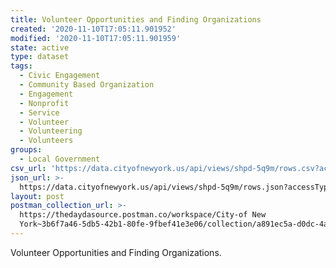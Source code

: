 ```yaml
---
title: Volunteer Opportunities and Finding Organizations
created: '2020-11-10T17:05:11.901952'
modified: '2020-11-10T17:05:11.901959'
state: active
type: dataset
tags:
  - Civic Engagement
  - Community Based Organization
  - Engagement
  - Nonprofit
  - Service
  - Volunteer
  - Volunteering
  - Volunteers
groups:
  - Local Government
csv_url: 'https://data.cityofnewyork.us/api/views/shpd-5q9m/rows.csv?accessType=DOWNLOAD'
json_url: >-
  https://data.cityofnewyork.us/api/views/shpd-5q9m/rows.json?accessType=DOWNLOAD
layout: post
postman_collection_url: >-
  https://thedaydasource.postman.co/workspace/City-of New
  York~3b6f7a46-5db5-42b1-80fe-9fbef41e3e06/collection/a891ec5a-d0dc-4a04-a8c8-6446eeed7854
---
```

Volunteer Opportunities and Finding Organizations.
